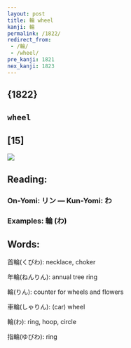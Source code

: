 ```yaml
---
layout: post
title: 輪 wheel
kanji: 輪
permalink: /1822/
redirect_from:
 - /輪/
 - /wheel/
pre_kanji: 1821
nex_kanji: 1823
---
```


## {1822}

## `wheel`

## [15]

<div class="stroke"><img src="E8BCAA.png" /></div>

## Reading:

### On-Yomi: リン &mdash; Kun-Yomi: わ

### Examples: 輪 (わ)

## Words:

首輪(くびわ): necklace, choker

年輪(ねんりん): annual tree ring

輪(りん): counter for wheels and flowers

車輪(しゃりん): (car) wheel

輪(わ): ring, hoop, circle

指輪(ゆびわ): ring
